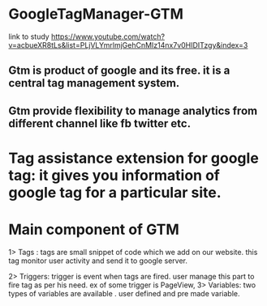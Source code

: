 # GoogleTagManager-GTM

link to study https://www.youtube.com/watch?v=acbueXR8tLs&list=PLjVLYmrlmjGehCnMIz14nx7v0HIDITzgy&index=3

## Gtm is product of google and its free. it is a central tag management system.
## Gtm provide flexibility to manage analytics from different channel like fb twitter etc.
# Tag assistance extension for google tag: it gives you information of google tag for a particular site.

# Main component of GTM
  1> Tags : tags are small snippet of code which we add on our website. this tag monitor user activity and send it to google server.
  
  2> Triggers: trigger is event when tags are fired. user manage this part to fire tag as per his need. ex of some trigger is PageView,
  3> Variables: two types of variables are available . user defined and pre made variable.
